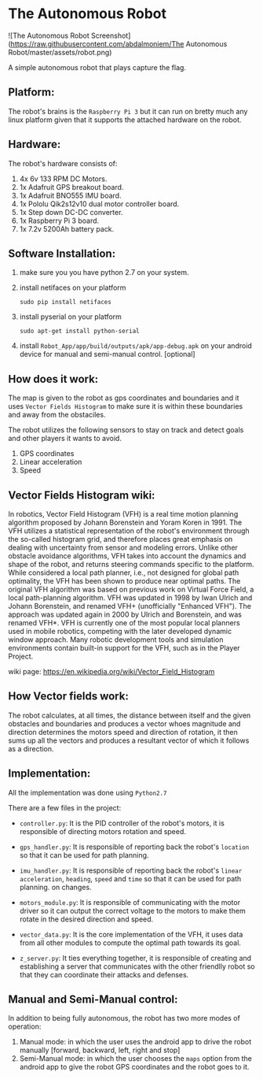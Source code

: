 # The Autonomous Robot

![The Autonomous Robot Screenshot](https://raw.githubusercontent.com/abdalmoniem/The Autonomous Robot/master/assets/robot.png)

A simple autonomous robot that plays capture the flag.

## Platform:
The robot's brains is the `Raspberry Pi 3` but it can run on bretty much any linux platform given that it supports the attached hardware on the robot.

## Hardware:
The robot's hardware consists of:

1. 4x 6v 133 RPM DC Motors.
2. 1x Adafruit GPS breakout board.
3. 1x Adafruit BNO555 IMU board.
4. 1x Pololu Qik2s12v10 dual motor controller board.
5. 1x Step down DC-DC converter.
6. 1x Raspberry Pi 3 board.
7. 1x 7.2v 5200Ah battery pack.

## Software Installation:
1. make sure you you have python 2.7 on your system.
2. install netifaces on your platform

	```shell
	sudo pip install netifaces
	```

3. install pyserial on your platform

	```shell
	sudo apt-get install python-serial
	```

4. install `Robot_App/app/build/outputs/apk/app-debug.apk` on your android device for manual and semi-manual control. [optional]

## How does it work:
The map is given to the robot as gps coordinates and boundaries and it uses `Vector Fields Histogram` to make sure it is within these boundaries and away from the obstaciles.

The robot utilizes the following sensors to stay on track and detect goals and other players it wants to avoid.

1. GPS coordinates
2. Linear acceleration
3. Speed

## Vector Fields Histogram wiki:
In robotics, Vector Field Histogram (VFH) is a real time motion planning algorithm proposed by Johann Borenstein and Yoram Koren in 1991. The VFH utilizes a statistical representation of the robot's environment through the so-called histogram grid, and therefore places great emphasis on dealing with uncertainty from sensor and modeling errors. Unlike other obstacle avoidance algorithms, VFH takes into account the dynamics and shape of the robot, and returns steering commands specific to the platform. While considered a local path planner, i.e., not designed for global path optimality, the VFH has been shown to produce near optimal paths. The original VFH algorithm was based on previous work on Virtual Force Field, a local path-planning algorithm. VFH was updated in 1998 by Iwan Ulrich and Johann Borenstein, and renamed VFH+ (unofficially "Enhanced VFH"). The approach was updated again in 2000 by Ulrich and Borenstein, and was renamed VFH*. VFH is currently one of the most popular local planners used in mobile robotics, competing with the later developed dynamic window approach. Many robotic development tools and simulation environments contain built-in support for the VFH, such as in the Player Project.

wiki page: https://en.wikipedia.org/wiki/Vector_Field_Histogram

## How Vector fields work:
The robot calculates, at all times, the distance between itself and the given obstacles and boundaries and produces a vector whoes magnitude and direction determines the motors speed and direction of rotation, it then sums up all the vectors and produces a resultant vector of which it follows as a direction.

## Implementation:
All the implementation was done using `Python2.7`

There are a few files in the project:

- `controller.py`: It is the PID controller of the robot's motors, it is responsible of directing motors rotation and speed.

- `gps_handler.py`: It is responsible of reporting back the robot's `location` so that it can be used for path planning.

- `imu_handler.py`: It is responsible of reporting back the robot's `linear acceleration`, `heading`, `speed` and `time` so that it can be used for path planning.
  on changes.

- `motors_module.py`: It is responsible of communicating with the motor driver so it can output the correct voltage to the motors to make them rotate in the desired direction and speed.

- `vector_data.py`: It is the core implementation of the VFH, it uses data from all other modules to compute the optimal path towards its goal.

- `z_server.py`: It ties everything together, it is responsible of creating and establishing a server that communicates with the other friendlly robot so that they can coordinate their attacks and defenses.

## Manual and Semi-Manual control:
In addition to being fully autonomous, the robot has two more modes of operation:

1. Manual mode: in which the user uses the android app to drive the robot manually [forward, backward, left, right and stop]
2. Semi-Manual mode: in which the user chooses the `maps` option from the android app to give the robot GPS coordinates and the robot goes to it.
